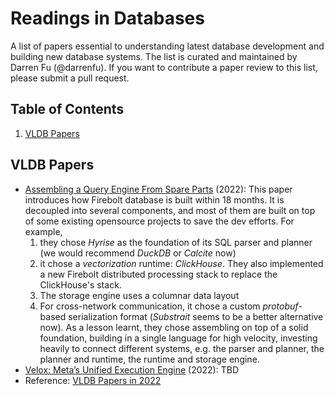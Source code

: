 # Readings in Databases

A list of papers essential to understanding latest database development and building new database systems. The list is curated and maintained by Darren Fu (@darrenfu). If you want to contribute a paper review to this list, please submit a pull request. 

## <a name='TOC'>Table of Contents</a>

  1. [VLDB Papers](#vldb)


## <a name='basic-and-algo'> VLDB Papers
* [Assembling a Query Engine From Spare Parts](https://www.firebolt.io/content/firebolt-vldb-cdms-2022) (2022): This paper introduces how Firebolt database is built within 18 months. It is decoupled into several components, and most of them are built on top of some existing opensource projects to save the dev efforts. For example, 
  1. they chose *Hyrise* as the foundation of its SQL parser and planner (we would recommend *DuckDB* or *Calcite* now)
  1. it chose a *vectorization* runtime: *ClickHouse*. They also implemented a new Firebolt distributed processing stack to replace the ClickHouse's stack.
  1. The storage engine uses a columnar data layout
  1. For cross-network communication, it chose a custom *protobuf*-based serialization format (*Substrait* seems to be a better alternative now). 
As a lesson learnt, they chose assembling on top of a solid foundation, building in a single language for high velocity, investing heavily to connect different systems, e.g. the parser and planner, the planner and runtime, the runtime and storage engine. 
* [Velox: Meta’s Unified Execution Engine](https://research.facebook.com/file/477542930588455/Velox-Metas-Unified-Execution-Engine-p1030-pedreira-cr2-1.pdf) (2022): TBD
* Reference: [VLDB Papers in 2022](https://vldb.org/2022/?papers-industrial)
